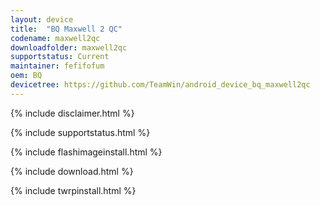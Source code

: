 ```yaml
---
layout: device
title:  "BQ Maxwell 2 QC"
codename: maxwell2qc
downloadfolder: maxwell2qc 
supportstatus: Current
maintainer: fefifofum
oem: BQ
devicetree: https://github.com/TeamWin/android_device_bq_maxwell2qc
---
```


{% include disclaimer.html %}

{% include supportstatus.html %}

{% include flashimageinstall.html %}

{% include download.html %}

{% include twrpinstall.html %}
